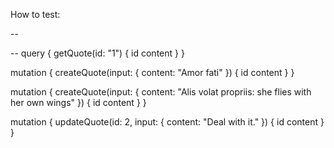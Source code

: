 How to test: 

--


<!-- query {
  getMessage
}

mutation {
  setMessage(message: "Geronimo") 
} -->



--
query {
  getQuote(id: "1") {
    id
    content
  }
}

mutation {
  createQuote(input: { content: "Amor fati" }) {
    id
    content
  }
}


mutation {
  createQuote(input: { content: "Alis volat propriis: she flies with her own wings" }) {
    id
    content
  }
}

mutation {
  updateQuote(id: 2, input: { content: "Deal with it." }) {
    id
    content
  }
}


